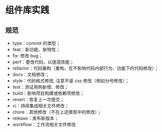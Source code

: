 # 组件库实践

## 规范

+ type：commit 的类型；
+ feat：新功能、新特性；
+ fix: 修改 bug；
+ perf：更改代码，以提高性能；
+ refactor：代码重构（重构，在不影响代码内部行为、功能下的代码修改）；
+ docs：文档修改；
+ style：代码格式修改, 注意不是 css 修改（例如分号修改）；
+ test：测试用例新增、修改；
+ build：影响项目构建或依赖项修改；
+ revert：恢复上一次提交；
+ ci：持续集成相关文件修改；
+ chore：其他修改（不在上述类型中的修改）；
+ release：发布新版本；
+ workflow：工作流相关文件修改